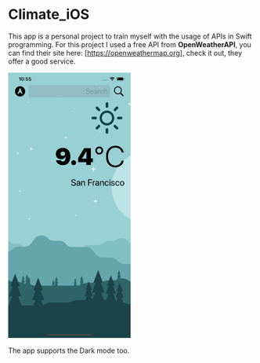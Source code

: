 # Climate_iOS
This app is a personal project to train myself with the usage of APIs in Swift programming.
For this project I used a free API from **OpenWeatherAPI**, you can find their site here: [https://openweathermap.org], check it out, they offer a good service.



<img src="Images/MainView.png" width="250">



The app supports the Dark mode too.



<img stc="Images/Simulator%20Screen%20Shot%20-%20iPhone%2011%20Pro%20Max%20-%202021-02-07%20at%2011.19.27.png" width="250">
